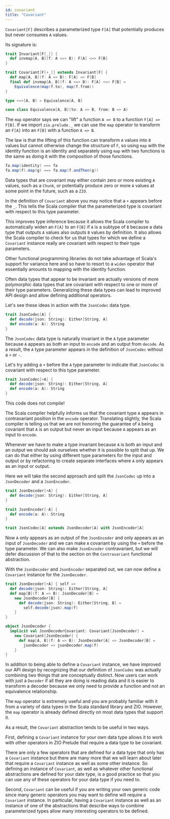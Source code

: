 ```yaml
---
id: covariant
title: "Covariant"
---
```


`Covariant[F]` describes a parameterized type `F[A]` that potentially produces but never consumes `A` values.

Its signature is:

```scala mdoc
trait Invariant[F[_]] {
  def invmap[A, B](f: A <=> B): F[A] <=> F[B]
}

trait Covariant[F[+_]] extends Invariant[F] {
  def map[A, B](f: A => B): F[A] => F[B]
  final def invmap[A, B](f: A <=> B): F[A] <=> F[B] =
    Equivalence(map(f.to), map(f.from))
}

type <=>[A, B] = Equivalence[A, B]

case class Equivalence[A, B](to: A => B, from: B => A)
```

The `map` operator says we can "lift" a function `A => B` to a function `F[A] => F[B]`. If we import `zio.prelude._` we can use the `map` operator to transform an `F[A]` into an `F[B]` with a function `A => B`.

The law is that the lifting of this function can transform `A` values into `B` values but cannot otherwise change the structure of `F`, so using `map` with the identity function is an identity and separately using `map` with two functions is the same as doing it with the composition of those functions.

```scala
fa.map(identity) === fa
fa.map(f).map(g) === fa.map(f.andThen(g))
```

Data types that are covariant may either contain zero or more existing `A` values, such as a `Chunk`, or potentially produce zero or more `A` values at some point in the future, such as a `ZIO`.

In the definition of `Covariant` above you may notice that a `+` appears before the `_`. This tells the Scala compiler that the parameterized type is covariant with respect to this type parameter.

This improves type inference because it allows the Scala compiler to automatically widen an `F[A]` to an `F[B]` if `A` is a subtype of `B` because a data type that outputs `A` values also outputs `B` values by definition. It also allows the Scala compiler to check for us that types for which we define a `Covariant` instance really are covariant with respect to their type parameters.

Other functional programming libraries do not take advantage of Scala's support for variance here and so have to resort to a `widen` operator that essentially amounts to mapping with the identity function.

Often data types that appear to be invariant are actually versions of more polymorphic data types that are covariant with respect to one or more of their type parameters. Generalizing these data types can lead to improved API design and allow defining additional operators.

Let's see these ideas in action with the `JsonCodec` data type.

```scala mdoc
trait JsonCodec[A] {
  def decode(json: String): Either[String, A]
  def encode(a: A): String
}
```

The `JsonCodec` data type is naturally invariant in the `A` type parameter because `A` appears as both an input to `encode` and an output from `decode`. As a result, the `A` type parameter appears in the definition of `JsonCodec` without a `+` or `-`.

Let's try adding a `+` before the `A` type parameter to indicate that `JsonCodec` is covariant with respect to this type parameter.

```scala mdoc:nest:fail
trait JsonCodec[+A] {
  def decode(json: String): Either[String, A]
  def encode(a: A): String
}
```

This code does not compile!

The Scala compiler helpfully informs us that the covariant type `A` appears in contravariant position in the `encode` operator. Translating slightly, the Scala compiler is telling us that we are not honoring the guarantee of `A` being covariant that `A` is an output but never an input because `A` appears as an input to `encode`.

Whenever we have to make a type invariant because `A` is both an input and an output we should ask ourselves whether it is possible to split that up. We can do that either by using different type parameters for the input and output or by refactoring to create separate interfaces where `A` only appears as an input or output.

Here we will take the second approach and split the `JsonCodec` up into a `JsonDecoder` and a `JsonEncoder`.

```scala mdoc:nest
trait JsonDecoder[+A] {
  def decode(json: String): Either[String, A]
}

trait JsonEncoder[-A] {
  def encode(a: A): String
}

trait JsonCodec[A] extends JsonDecoder[A] with JsonEncoder[A]
```

Now `A` only appears as an output of the `JsonEncoder` and only appears as an input of `JsonDecoder` and we can make `A` covariant by using the `+` before the type parameter. We can also make `JsonEncoder` contravariant, but we will defer discussion of that to the section on the `Contravariant` functional abstraction.

With the `JsonDecoder` and `JsonEncoder` separated out, we can now define a `Covariant` instance for the `JsonDecoder`.

```scala mdoc:nest
trait JsonDecoder[+A] { self =>
  def decode(json: String): Either[String, A]
  def map[B](f: A => B): JsonDecoder[B] =
    new JsonDecoder[B] {
      def decode(json: String): Either[String, B] =
        self.decode(json).map(f)
    }
}

object JsonDecoder {
  implicit val JsonDecoderCovariant: Covariant[JsonDecoder] =
    new Covariant[JsonDecoder] {
      def map[A, B](f: A => B): JsonDecoder[A] => JsonDecoder[B] =
        jsonDecoder => jsonDecoder.map(f)
    }
}
```

In addition to being able to define a `Covariant` instance, we have improved our API design by recognizing that our definition of `JsonCodec` was actually combining two things that are conceptually distinct. Now users can work with just a `Decoder` if all they are doing is reading data and it is easier to transform a decoder because we only need to provide a function and not an equivalence relationship.

The `map` operator is extremely useful and you are probably familiar with it from a variety of data types in the Scala standard library and ZIO. However, the `map` operator is already defined directly on most data types that support it.

As a result, the `Covariant` abstraction tends to be useful in two ways.

First, defining a `Covariant` instance for your own data type allows it to work with other operators in ZIO Prelude that require a data type to be covariant.

There are only a few operators that are defined for a data type that only has a `Covariant` instance but there are many more that we will learn about later that require a `Covariant` instance as well as some other instance. So defining an instance of `Covariant`, as well as whatever other functional abstractions are defined for your date type, is a good practice so that you can use any of these operators for your data type if you need to.

Second, `Covariant` can be useful if you are writing your own generic code since many generic operators you may want to define will require a `Covariant` instance. In particular, having a `Covariant` instance as well as an instance of one of the abstractions that describe ways to combine parameterized types allow many interesting operators to be defined.
